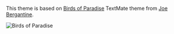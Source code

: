 This theme is based on [Birds of Paradise](https://github.com/jbergantine/birds-of-paradise-for-textmate) TextMate theme from [Joe Bergantine](http://joebergantine.com/).

![Birds of Paradise](http://joebergantine.com/images/syntax-birds-of-paradise-for-textmate-php.png "Birds of Paradise")